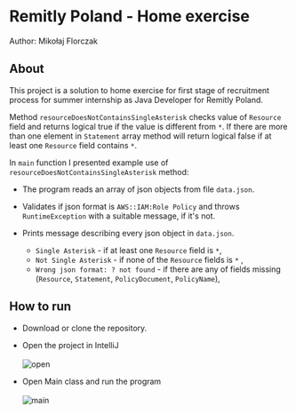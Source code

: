 # Remitly Poland - Home exercise 
Author: Mikołaj Florczak

## About
This project is a solution to home exercise for first stage of recruitment process
for summer internship as Java Developer for Remitly Poland. <br/>

Method `resourceDoesNotContainsSingleAsterisk` checks value of `Resource` field
and returns logical true if the value is different from `*`.
If there are more than one element in `Statement` array method will return logical
false if at least one `Resource` field contains `*`.

In `main` function I presented example use of `resourceDoesNotContainsSingleAsterisk` method:

- The program reads an array of json objects from file `data.json`. 

- Validates if json format is `AWS::IAM:Role Policy` and throws `RuntimeException` 
with a suitable message, if it's not.

- Prints message describing every json object in `data.json`. 
  - `Single Asterisk` - if at least one `Resource` field is `*`,
  - `Not Single Asterisk` - if none of the `Resource` fields is `*` ,
  - `Wrong json format: ? not found` - if there are any of fields missing 
  (`Resource`, `Statement`, `PolicyDocument`, `PolicyName`),

## How to run
- Download or clone the repository.<br/>

- Open the project in IntelliJ<br/><br/>
![open](https://github.com/florczaq/Home-Exercise-Remitly/assets/84631301/8dabec3a-d636-48af-ab03-8c810427394d) <br/>

- Open Main class and run the program<br/><br/>
![main](https://github.com/florczaq/Home-Exercise-Remitly/assets/84631301/df6a7da3-0342-4c70-8cb7-3710519ae344) <br/>
